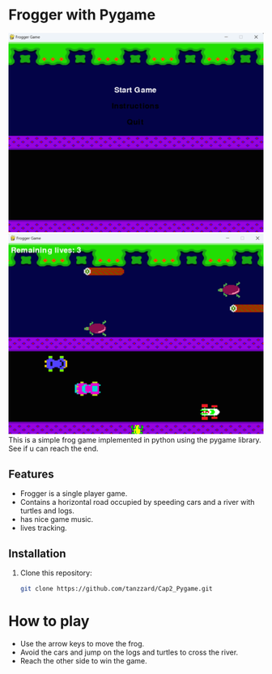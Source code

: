 # Frogger with Pygame
![Frogger](IMG.1.png)
![Frogger](IMG.2.png)
This is a simple frog game implemented in python using the pygame library. See if u can reach the end.
## Features
- Frogger is a single player game.
- Contains a horizontal road occupied by speeding cars and a river with turtles and logs.
- has nice game music.
- lives tracking.
## Installation
1. Clone this repository:
   ```bash
   git clone https://github.com/tanzzard/Cap2_Pygame.git
# How to play
- Use the arrow keys to move the frog.
- Avoid the cars and jump on the logs and turtles to cross the river.
- Reach the other side to win the game.

  
